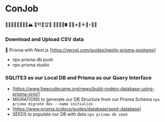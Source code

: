 # ConJob
🐐🦄🐫🦅🦢🌲🍇🍄🏔️	🏰⛩️🌈🏆🎯
🚚🚧🛑🚦🛢️	🚊🛴✈️🚀☀️🌛⚡🔥🌊

### Download and Upload CSV data
🚀 Prisma with Next.js [https://vercel.com/guides/nextjs-prisma-postgres]
  - npx prisma db push
  - npx prisma studio

### SQLITE3 as our Local DB and Prisma as our Query Interface
- [https://www.freecodecamp.org/news/build-nodejs-database-using-prisma-orm/]
- MIGRATIONS to generate our DB Structure from our Prisma Schema ```npx prisma migrate dev --name initialize```
- [https://www.prisma.io/docs/guides/database/seed-database]
- SEEDS to populate our DB with data ```npx prisma db seed```
